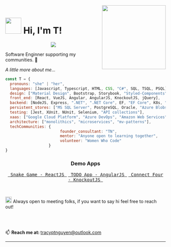 <img align="right" src="https://media.giphy.com/media/XwBzLXzYq7ljHBXkHk/giphy.gif" width="200">
<div align="left">
<h1><img src="https://media.giphy.com/media/yYOhkHy4eO6jhlfcBM/giphy.gif" width="50"> Hi, I'm T!</h1>

<p align="center">
   <img src="https://readme-typing-svg.demolab.com?font=Fira+Code&pause=1000&color=80503C&width=435&lines=7%2B+years+of+coding+experience.;Full-stack+web+and+app+developer.;Learning+with+intentional+abandon." />
</p>


<p>Software Enginner supporting my communities. 🌱

<em>A little more about me...  </em>
</div>

```javascript
const T = {
  pronouns: "she" | "her",
  languages: [Javascript, Typescript, HTML, CSS, "C#", SQL, TSQL, PSQL],
  design: ["Material Design", Bootstrap, Storybook, "Styled-Components"],
  front_end: [React, VueJS, Angular, AngularJS, KnockoutJS, jQuery],
  backend: [NodeJS, Express, ".NET", ".NET Core", EF, "EF Core", K8s, "Bash/Shell"],
  persistent_stores: ["MS SQL Server", PostgreSQL, Oracle, "Azure Blobs", "AWS S3"],
  testing: [Jest, XUnit, NUnit, Selenium, "API collections"],
  xaas: ["Google Cloud Platform", "Azure DevOps", "Amazon Web Services"],
  architecture: ["monolithics", "microservices", "mv-patterns"],
  techCommunities: {
                        founder_consultant: "TN",
                        mentor: "Anyone open to learning together",
                        volunteer: "Women Who Code"
                   }
}
```

<h3 align="center">Demo Apps</h3>
<p align="center">
  <a href="https://traycn.github.io/apps/react-snake/index.html" target="_blank"><kbd> Snake Game - ReactJS </kbd></a>
  <a href="https://traycn.github.io/apps/angularjs-todo/index.html" target="_blank"><kbd> TODO App - AngularJS </kbd></a>
  <a href="https://traycn.github.io/apps/knockoutjs-connect-four/index.html" target="_blank"><kbd> Connect Four - KnockoutJS </kbd></a>
</p>

<br/>

<img src="https://media.giphy.com/media/S8qzKgooCxZikuVbtS/giphy.gif" width="20"> Always open to meeting folks, if you want to say hi feel free to reach out!

<br />
<br />

📫 <b>Reach me at: </b><a href="mailto:tracyptnguyen@outlook.com">tracyptnguyen@outlook.com</a>

---
